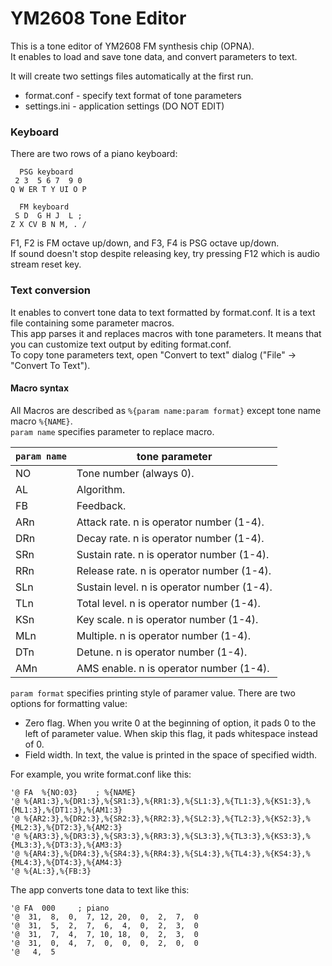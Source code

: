 # YM2608 Tone Editor
This is a tone editor of YM2608 FM synthesis chip (OPNA).  
It enables to load and save tone data, and convert parameters to text.

It will create two settings files automatically at the first run.
* format.conf - specify text format of tone parameters
* settings.ini - application settings (DO NOT EDIT)

### Keyboard
There are two rows of a piano keyboard:
```
  PSG keyboard
 2 3  5 6 7  9 0
Q W ER T Y UI O P

  FM keyboard
 S D  G H J  L ;
Z X CV B N M, . /
```
F1, F2 is FM octave up/down, and F3, F4 is PSG octave up/down.  
If sound doesn't stop despite releasing key, try pressing F12 which is audio stream reset key.

### Text conversion
It enables to convert tone data to text formatted by format.conf. It is a text file containing some parameter macros.  
This app parses it and replaces macros with tone parameters. It means that you can customize text output by editing format.conf.  
To copy tone parameters text, open "Convert to text" dialog ("File" -> "Convert To Text").

#### Macro syntax
All Macros are described as `%{param name:param format}` except tone name macro `%{NAME}`.  
`param name` specifies parameter to replace macro.

|`param name`|tone parameter|
|-|-|
|NO|Tone number (always 0).|
|AL|Algorithm.|
|FB|Feedback.|
|ARn|Attack rate. n is operator number (1-4).|
|DRn|Decay rate. n is operator number (1-4).|
|SRn|Sustain rate. n is operator number (1-4).|
|RRn|Release rate. n is operator number (1-4).|
|SLn|Sustain level. n is operator number (1-4).|
|TLn|Total level. n is operator number (1-4).|
|KSn|Key scale. n is operator number (1-4).|
|MLn|Multiple. n is operator number (1-4).|
|DTn|Detune. n is operator number (1-4).|
|AMn|AMS enable. n is operator number (1-4).|

`param format` specifies printing style of paramer value. There are two options for formatting value:
* Zero flag. When you write 0 at the beginning of option, it pads 0 to the left of parameter value. When skip this flag, it pads whitespace instead of 0.
* Field width. In text, the value is printed in the space of specified width.

For example, you write format.conf like this:
```
'@ FA  %{NO:03}	   ; %{NAME}
'@ %{AR1:3},%{DR1:3},%{SR1:3},%{RR1:3},%{SL1:3},%{TL1:3},%{KS1:3},%{ML1:3},%{DT1:3},%{AM1:3}
'@ %{AR2:3},%{DR2:3},%{SR2:3},%{RR2:3},%{SL2:3},%{TL2:3},%{KS2:3},%{ML2:3},%{DT2:3},%{AM2:3}
'@ %{AR3:3},%{DR3:3},%{SR3:3},%{RR3:3},%{SL3:3},%{TL3:3},%{KS3:3},%{ML3:3},%{DT3:3},%{AM3:3}
'@ %{AR4:3},%{DR4:3},%{SR4:3},%{RR4:3},%{SL4:3},%{TL4:3},%{KS4:3},%{ML4:3},%{DT4:3},%{AM4:3}
'@ %{AL:3},%{FB:3}
```
The app converts tone data to text like this:
```
'@ FA  000	   ; piano
'@  31,  8,  0,  7, 12, 20,  0,  2,  7,  0
'@  31,  5,  2,  7,  6,  4,  0,  2,  3,  0
'@  31,  7,  4,  7, 10, 18,  0,  2,  3,  0
'@  31,  0,  4,  7,  0,  0,  0,  2,  0,  0
'@   4,  5
```
